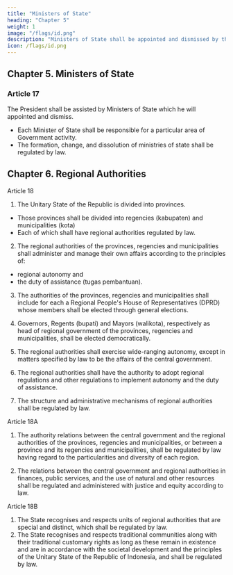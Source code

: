 ```yaml
---
title: "Ministers of State"
heading: "Chapter 5"
weight: 1
image: "/flags/id.png"
description: "Ministers of State shall be appointed and dismissed by the President"
icon: /flags/id.png
---
```



## Chapter 5. Ministers of State

### Article 17

The President shall be assisted by Ministers of State which he will appointed and dismiss.
- Each Minister of State shall be responsible for a particular area of Government activity.
- The formation, change, and dissolution of ministries of state shall be regulated by law.

<!-- Establishment of cabinet/ministers
Cabinet selection
Cabinet removal
Cabinet removal -->


## Chapter 6. Regional Authorities

Article 18

1. The Unitary State of the Republic is divided into provinces. 
- Those provinces shall be divided into regencies (kabupaten) and municipalities (kota)
- Each of which shall have regional authorities regulated by law.

2. The regional authorities of the provinces, regencies and municipalities shall administer and manage their own affairs according to the principles of:
- regional autonomy and
- the duty of assistance (tugas pembantuan).

3. The authorities of the provinces, regencies and municipalities shall include for each a Regional People's House of Representatives (DPRD) whose members shall be elected through general elections.

4. Governors, Regents (bupati) and Mayors (walikota), respectively as head of regional government of the provinces, regencies and municipalities, shall be elected democratically.

5. The regional authorities shall exercise wide-ranging autonomy, except in matters specified by law to be the affairs of the central government.

6. The regional authorities shall have the authority to adopt regional regulations and other regulations to implement autonomy and the duty of assistance.

7. The structure and administrative mechanisms of regional authorities shall be regulated by law.

<!-- Subsidiary unit government
Subsidiary unit government
Municipal government
Municipal government
Subsidiary unit government
Subsidiary unit government -->

Article 18A

<!-- National vs subnational laws
Municipal government
 -->

1. The authority relations between the central government and the regional authorities of the provinces, regencies and municipalities, or between a province and its regencies and municipalities, shall be regulated by law having regard to the particularities and diversity of each region.

2. The relations between the central government and regional authorities in finances, public services, and the use of natural and other resources shall be regulated and administered with justice and equity according to law.


Article 18B

1. The State recognises and respects units of regional authorities that are special and distinct, which shall be regulated by law.
2. The State recognises and respects traditional communities along with their traditional customary rights as long as these remain in existence and are in accordance with the societal development and the principles of the Unitary State of the Republic of Indonesia, and shall be regulated by law.


